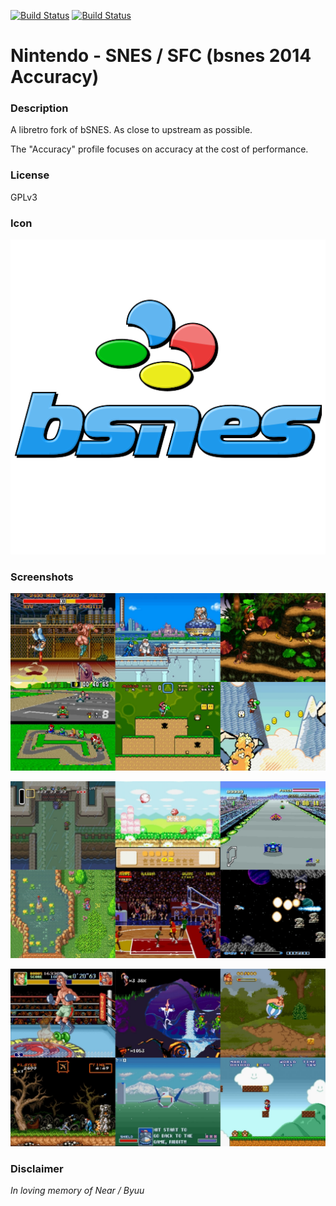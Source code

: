[![Build Status](https://travis-ci.org/kodi-game/game.libretro.bsnes2014-accuracy.svg?branch=master)](https://travis-ci.org/kodi-game/game.libretro.bsnes2014-accuracy)
[![Build Status](https://ci.appveyor.com/api/projects/status/github/kodi-game/game.libretro.bsnes2014-accuracy?svg=true)](https://ci.appveyor.com/project/kodi-game/game-libretro-bsnes2014-accuracy)

# Nintendo - SNES / SFC (bsnes 2014 Accuracy)

### Description
A libretro fork of bSNES. As close to upstream as possible.

The "Accuracy" profile focuses on accuracy at the cost of performance.

### License
GPLv3

### Icon

![Icon](game.libretro.bsnes2014-accuracy/resources/icon.png)

### Screenshots

![Screenshot](game.libretro.bsnes2014-accuracy/resources/screenshot-01.jpg)

![Screenshot](game.libretro.bsnes2014-accuracy/resources/screenshot-02.jpg)

![Screenshot](game.libretro.bsnes2014-accuracy/resources/screenshot-03.jpg)


### Disclaimer

*In loving memory of Near / Byuu*

